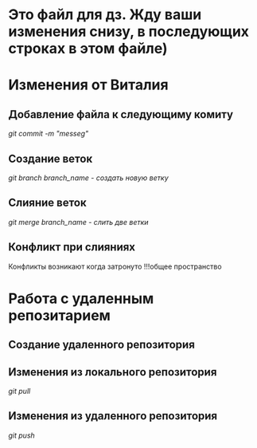 # Это файл для дз. Жду ваши изменения снизу, в последующих строках в этом файле)
# Изменения от Виталия

## Добавление файла к следующиму комиту
*git commit -m "messeg"*
## Создание веток
*git branch branch_name - создать новую ветку*
## Слияние веток
*git merge branch_name - слить две ветки*
## Конфликт при слияниях
Конфликты возникают когда затронуто !!!общее пространство
# Работа с удаленным репозитарием

## Создание удаленного репозитория 
## Изменения из локального репозитория
*git pull*
## Изменения из удаленного репозитория
*git push*
